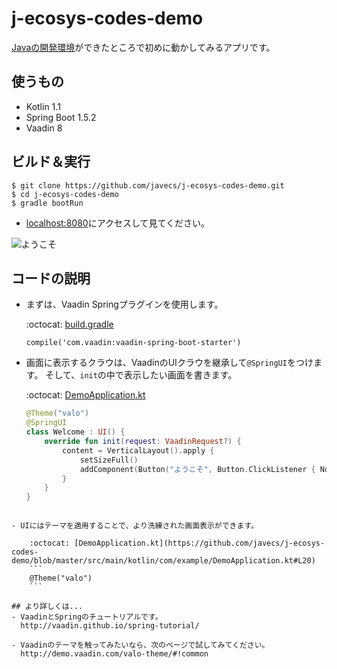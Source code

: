 # j-ecosys-codes-demo
[Javaの開発環境](https://github.com/javecs/j-ecosys)ができたところで初めに動かしてみるアプリです。

## 使うもの
- Kotlin 1.1
- Spring Boot 1.5.2
- Vaadin 8

## ビルド＆実行
```
$ git clone https://github.com/javecs/j-ecosys-codes-demo.git
$ cd j-ecosys-codes-demo
$ gradle bootRun
```
- [localhost:8080](http://localhost:8080/)にアクセスして見てください。

![ようこそ](http://i.imgur.com/LhNHfLo.png)


## コードの説明

- まずは、Vaadin Springプラグインを使用します。 

    :octocat: [build.gradle](https://github.com/javecs/j-ecosys-codes-demo/blob/master/build.gradle#L36)
    ```
    compile('com.vaadin:vaadin-spring-boot-starter')
    ```

- 画面に表示するクラウは、VaadinのUIクラウを継承して`@SpringUI`をつけます。 そして、`init`の中で表示したい画面を書きます。  

    :octocat: [DemoApplication.kt](https://github.com/javecs/j-ecosys-codes-demo/blob/master/src/main/kotlin/com/example/DemoApplication.kt#L22)
    ```Kotlin
    @Theme("valo")
    @SpringUI
    class Welcome : UI() {
        override fun init(request: VaadinRequest?) {
            content = VerticalLayout().apply {
                setSizeFull()
                addComponent(Button("ようこそ", Button.ClickListener { Notification.show("Java エコシステムへ") }))
            }
        }
    }
```

- UIにはテーマを適用することで、より洗練された画面表示ができます。  

    :octocat: [DemoApplication.kt](https://github.com/javecs/j-ecosys-codes-demo/blob/master/src/main/kotlin/com/example/DemoApplication.kt#L20)
    ```
    @Theme("valo")
    ```
  
## より詳しくは...
- VaadinとSpringのチュートリアルです。  
  http://vaadin.github.io/spring-tutorial/
  
- Vaadinのテーマを触ってみたいなら、次のページで試してみてください。  
  http://demo.vaadin.com/valo-theme/#!common

